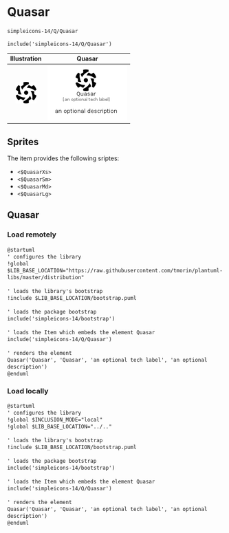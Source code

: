 # Quasar


```text
simpleicons-14/Q/Quasar
```

```text
include('simpleicons-14/Q/Quasar')
```



| Illustration | Quasar |
| :---: | :---: |
| ![illustration for Illustration](../../simpleicons-14/Q/Quasar.png) | ![illustration for Quasar](../../simpleicons-14/Q/Quasar.Local.png) |



## Sprites
The item provides the following sriptes:

- `<$QuasarXs>`
- `<$QuasarSm>`
- `<$QuasarMd>`
- `<$QuasarLg>`





## Quasar

### Load remotely
```plantuml
@startuml
' configures the library
!global $LIB_BASE_LOCATION="https://raw.githubusercontent.com/tmorin/plantuml-libs/master/distribution"

' loads the library's bootstrap
!include $LIB_BASE_LOCATION/bootstrap.puml

' loads the package bootstrap
include('simpleicons-14/bootstrap')

' loads the Item which embeds the element Quasar
include('simpleicons-14/Q/Quasar')

' renders the element
Quasar('Quasar', 'Quasar', 'an optional tech label', 'an optional description')
@enduml
```

### Load locally
```plantuml
@startuml
' configures the library
!global $INCLUSION_MODE="local"
!global $LIB_BASE_LOCATION="../.."

' loads the library's bootstrap
!include $LIB_BASE_LOCATION/bootstrap.puml

' loads the package bootstrap
include('simpleicons-14/bootstrap')

' loads the Item which embeds the element Quasar
include('simpleicons-14/Q/Quasar')

' renders the element
Quasar('Quasar', 'Quasar', 'an optional tech label', 'an optional description')
@enduml
```

